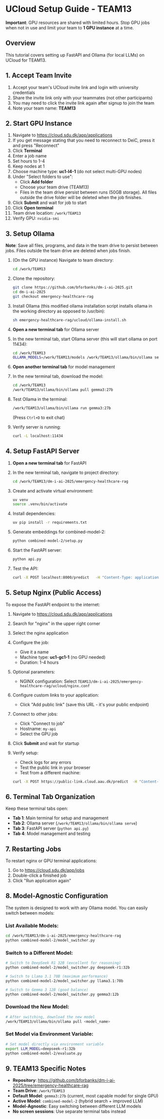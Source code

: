 # UCloud Setup Guide - TEAM13

**Important**: GPU resources are shared with limited hours. Stop GPU jobs when not in use and limit your team to **1 GPU instance** at a time.

## Overview
This tutorial covers setting up FastAPI and Ollama (for local LLMs) on UCloud for TEAM13.

## 1. Accept Team Invite
1. Accept your team's UCloud invite link and login with university credentials
2. Share the invite link only with your teammates (not other participants)
3. You may need to click the invite link again after signup to join the team
4. Note your team name: **TEAM13**

## 2. Start GPU Instance

1. Navigate to https://cloud.sdu.dk/app/applications
2. If you get message stating that you need to reconnect to DeiC, press it and press "Reconnect"
3. Click **Terminal**
4. Enter a job name
5. Set hours to 1-4
6. Keep nodes at 1
7. Choose machine type: **uc1-l4-1**  (do not select multi-GPU nodes)
8. Under "Select folders to use":
   - Click **Add folder**
   - Choose your team drive (TEAM13)
   - Files in the team drive persist between runs (50GB storage). All files outside the drive folder will be deleted when the job finishes.
9. Click **Submit** and wait for job to start
10. Click **Open terminal**
11. Team drive location: `/work/TEAM13`
12. Verify GPU: `nvidia-smi`

## 3. Setup Ollama

**Note**: Save all files, programs, and data in the team drive to persist between jobs. Files outside the team drive are deleted when jobs finish.

1. (On the GPU instance) Navigate to team directory:
   ```bash
   cd /work/TEAM13
   ```

2. Clone the repository:
   ```bash
   git clone https://github.com/bforbanks/dm-i-ai-2025.git
   cd dm-i-ai-2025
   git checkout emergency-healthcare-rag
   ```

3. Install Ollama (this modified ollama installation script installs ollama in the working directory as opposed to /usr/bin):
   ```bash
   sh emergency-healthcare-rag/ucloud/ollama-install.sh
   ```

4. **Open a new terminal tab** for Ollama server

5. In the new terminal tab, start Ollama server (this will start ollama on port 11434):
   ```bash
   cd /work/TEAM13
   OLLAMA_MODELS=/work/TEAM13/models /work/TEAM13/ollama/bin/ollama serve
   ```

6. **Open another terminal tab** for model management

7. In the new terminal tab, download the model:
   ```bash
   cd /work/TEAM13
   /work/TEAM13/ollama/bin/ollama pull gemma3:27b
   ```

8. Test Ollama in the terminal:
   ```bash
   /work/TEAM13/ollama/bin/ollama run gemma3:27b
   ```
   (Press `Ctrl+D` to exit chat)

9. Verify server is running:
   ```bash
   curl -L localhost:11434
   ```

## 4. Setup FastAPI Server

1. **Open a new terminal tab** for FastAPI

2. In the new terminal tab, navigate to project directory:
   ```bash
   cd /work/TEAM13/dm-i-ai-2025/emergency-healthcare-rag
   ```

3. Create and activate virtual environment:
   ```bash
   uv venv
   source .venv/bin/activate
   ```

4. Install dependencies:
   ```bash
   uv pip install -r requirements.txt
   ```

5. Generate embeddings for combined-model-2:
   ```bash
   python combined-model-2/setup.py
   ```

6. Start the FastAPI server:
   ```bash
   python api.py
   ```

7. Test the API:
   ```bash
   curl -X POST localhost:8000/predict   -H "Content-Type: application/json"   -d '{"statement": "constipation is a disease"}'
   ```
 
## 5. Setup Nginx (Public Access)

To expose the FastAPI endpoint to the internet:

1. Navigate to https://cloud.sdu.dk/app/applications
2. Search for "nginx" in the upper right corner
3. Select the nginx application
4. Configure the job:
   - Give it a name
   - Machine type: **uc1-gc1-1** (no GPU needed)
   - Duration: 1-4 hours

5. Optional parameters:
   - NGINX configuration: Select `TEAM13/dm-i-ai-2025/emergency-healthcare-rag/ucloud/nginx.conf`

6. Configure custom links to your application: 
   - Click "Add public link" (save this URL - it's your public endpoint)

7. Connect to other jobs: 
   - Click "Connect to job"
   - Hostname: `my-api`
   - Select the GPU job

8. Click **Submit** and wait for startup

9. Verify setup:
   - Check logs for any errors
   - Test the public link in your browser
   - Test from a different machine:
   ```bash
   curl -X POST https://public-link.cloud.aau.dk/predict  -H "Content-Type: application/json"   -d '{"statement": "constipation is a disease"}
   ```

## 6. Terminal Tab Organization

Keep these terminal tabs open:
- **Tab 1**: Main terminal for setup and management
- **Tab 2**: Ollama server (`/work/TEAM13/ollama/bin/ollama serve`)
- **Tab 3**: FastAPI server (`python api.py`)
- **Tab 4**: Model management and testing

## 7. Restarting Jobs
To restart nginx or GPU terminal applications:
1. Go to https://cloud.sdu.dk/app/jobs
2. Double-click a finished job
3. Click "Run application again" 

## 8. Model-Agnostic Configuration

The system is designed to work with any Ollama model. You can easily switch between models:

### List Available Models:
```bash
cd /work/TEAM13/dm-i-ai-2025/emergency-healthcare-rag
python combined-model-2/model_switcher.py
```

### Switch to a Different Model:
```bash
# Switch to DeepSeek R1 32B (excellent for reasoning)
python combined-model-2/model_switcher.py deepseek-r1:32b

# Switch to Llama 3.1 70B (maximum performance)
python combined-model-2/model_switcher.py llama3.1:70b

# Switch to Gemma 3 12B (good balance)
python combined-model-2/model_switcher.py gemma3:12b
```

### Download the New Model:
```bash
# After switching, download the new model
/work/TEAM13/ollama/bin/ollama pull <model_name>
```

### Set Model via Environment Variable:
```bash
# Set model directly via environment variable
export LLM_MODEL=deepseek-r1:32b
python combined-model-2/evaluate.py
```

## 9. TEAM13 Specific Notes

- **Repository**: https://github.com/bforbanks/dm-i-ai-2025/tree/emergency-healthcare-rag
- **Team Drive**: `/work/TEAM13`
- **Default Model**: `gemma3:27b` (current, most capable model for single GPU)
- **Active Model**: `combined-model-2` (hybrid search + improved LLM)
- **Model-Agnostic**: Easy switching between different LLM models
- **No screen sessions**: Use separate terminal tabs instead 
